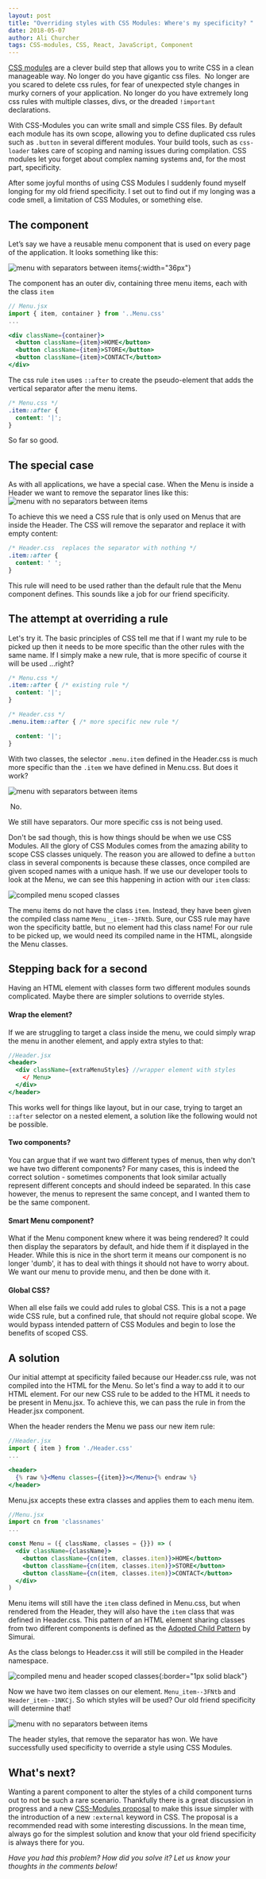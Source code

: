 ```yaml
---
layout: post
title: "Overriding styles with CSS Modules: Where's my specificity? "
date: 2018-05-07
author: Ali Churcher
tags: CSS-modules, CSS, React, JavaScript, Component
---
```


[CSS modules](https://github.com/css-modules/css-modules) are a clever build step that allows you to write CSS in a clean manageable way.
No longer do you have gigantic css files. 
No longer are you scared to delete css rules, for fear of unexpected style changes in murky corners of your application. No longer do you have extremely long css rules with multiple classes, divs, or the dreaded `!important` declarations.

With CSS-Modules you can write small and simple CSS files. By default each module has its own scope, allowing you to define duplicated css rules such as `.button` in several different modules. Your build tools, such as `css-loader` takes care of scoping and naming issues during compilation. CSS modules let you forget about complex naming systems and, for the most part, specificity.


After some joyful months of using CSS Modules I suddenly found myself longing for my old friend specificity. I set out to find out if my longing was a code smell, a limitation of CSS Modules, or something else.

## The component

Let’s say we have a reusable menu component that is used on every page of the application. It looks something like this:

![menu with separators between items](/images/posts/overriding-styles-with-CSS-modules/menu-separated.png){:width="36px"}

The component has an outer div, containing three menu items, each with the class `item`
```jsx
// Menu.jsx
import { item, container } from '..Menu.css'
...

<div className={container}>
  <button className={item}>HOME</button>
  <button className={item}>STORE</button>
  <button className={item}>CONTACT</button>
</div>
```
The css rule `item` uses `::after` to create the pseudo-element that adds the vertical separator after the menu items.
```css
/* Menu.css */
.item::after {
  content: '|';
}
```
So far so good.
## The special case

As with all applications, we have a special case. When the Menu is inside a Header we want to remove the separator lines like this:
 
![menu with no separators between items](/images/posts/overriding-styles-with-CSS-modules/menu-not-separated.png)

To achieve this we need a CSS rule that is only used on Menus that are inside the Header.
The CSS will remove the separator and replace it with empty content:
```css
/* Header.css  replaces the separator with nothing */
.item::after {
  content: ' ';
}
```
This rule will need to be used rather than the default rule that the Menu component defines. This sounds like a job for our friend specificity.


## The attempt at overriding a rule

Let's try it. The basic principles of CSS tell me that if I want my rule to be picked up then it needs to be more specific than the other rules with the same name. If I simply make a new rule, that is more specific of course it will be used  ...right?

```css
/* Menu.css */
.item::after { /* existing rule */
  content: '|';
}
```
```css
/* Header.css */
.menu.item::after { /* more specific new rule */

  content: '|';
}
```
With two classes, the selector `.menu.item` defined in the Header.css is much more specific than the `.item` we have defined in Menu.css. But does it work?


![menu with separators between items](/images/posts/overriding-styles-with-CSS-modules/menu-separated.png)


 No.


We still have separators. Our more specific css is not being used.


Don't be sad though, this is how things should be when we use CSS Modules. All the glory of CSS Modules comes from the amazing ability to scope CSS classes uniquely. The reason you are allowed to define a `button` class in several components is because these classes, once compiled are given scoped names with a unique hash. If we use our developer tools to look at
the Menu, we can see this happening in action with our `item` class:


![compiled menu scoped classes](/images/posts/overriding-styles-with-CSS-modules/compiled-menu-classes.png)


The menu items do not have the class `item`. Instead, they have been given the compiled class name `Menu__item--3FNtb`. Sure, our CSS rule may have won the specificity battle, but no element had this class name!
For our rule to be picked up, we would need its compiled name in the HTML, alongside the Menu classes.


## Stepping back for a second
Having an HTML element with classes form two different modules sounds complicated. Maybe there are simpler solutions to override styles.

#### Wrap the element?
If we are struggling to target a class inside the menu, we could simply wrap the menu in another element, and apply extra styles to that:
```jsx
//Header.jsx
<header>
  <div className={extraMenuStyles} //wrapper element with styles
    </ Menu>
  </div>
</header>
```
This works well for things like layout, but in our case, trying to target an `::after` selector on a nested element, a solution like the following would not be possible.

#### Two components?
You can argue that if we want two different types of menus, then why don't we have two different components? For many cases, this is indeed the correct solution - sometimes components that look similar
actually represent different concepts and should indeed be separated.
In this case however, the menus to represent the same concept, and I wanted them to be the same component.

#### Smart Menu component?
What if the Menu component knew where it was being rendered? It could then display the separators by default, and hide them if it displayed in the Header. While this is nice in the short term it means our
component is no longer 'dumb', it has to deal with things it should not have to worry about. We want our menu to provide  menu, and then be done with it.

#### Global CSS?
 When all else fails we could add rules to global CSS. This is a not a page wide CSS rule, but a confined rule, that should not require global scope. We would bypass intended pattern of CSS Modules and begin to lose the benefits of scoped CSS.

## A solution
Our initial attempt at specificity failed because our Header.css rule, was not compiled into the HTML for the Menu. So let's find a way to add it to our HTML element. For our new CSS rule to be added to the HTML it needs to be present in Menu.jsx. To achieve this, we can pass the rule in from the Header.jsx component.

When the header renders the Menu we pass our new item rule:
```jsx
//Header.jsx
import { item } from './Header.css'
...

<header>
  {% raw %}<Menu classes={{item}}></Menu>{% endraw %}
</header>
```
Menu.jsx accepts these extra classes and applies them to each menu item.
```jsx
//Menu.jsx
import cn from 'classnames'
...

const Menu = ({ className, classes = {}}) => (
  <div className={className}>
    <button className={cn(item, classes.item)}>HOME</button>
    <button className={cn(item, classes.item)}>STORE</button>
    <button className={cn(item, classes.item)}>CONTACT</button>
  </div>
)
```

Menu items will still have the `item` class defined in Menu.css,
but when rendered from the Header, they will also have the `item` class that was defined in Header.css.
 This pattern of an HTML element sharing classes from two different components is defined as the [Adopted Child Pattern](http://simurai.com/blog/2015/05/11/nesting-components) by Simurai.

As the class belongs to Header.css it will still be compiled in the Header namespace.




![compiled menu and header scoped classes](/images/posts/overriding-styles-with-CSS-modules/compiled-with-header-classes.46.20.png){:border="1px solid black"}




Now we have two item classes on our element.  `Menu_item--3FNtb` and `Header_item--1NKCj`. So which styles will be used? Our old friend specificity will determine that!

![menu with no separators between items](/images/posts/overriding-styles-with-CSS-modules/menu-not-separated.png)

The header styles, that remove the separator has won.
We have successfully used specificity to override a style using CSS Modules.


## What's next?
Wanting a parent component to alter the styles of a child component turns out to not be such a rare scenario. Thankfully there is a great discussion in progress and a new [CSS-Modules proposal](https://github.com/css-modules/css-modules/issues/147) to make this issue simpler with the introduction of a new `:external` keyword in CSS. The proposal is a recommended read with some interesting discussions. In the mean time, always go for the simplest solution and know that your old friend specificity is always there for you.


_Have you had this problem? How did you solve it? Let us know your thoughts in the comments below!_
